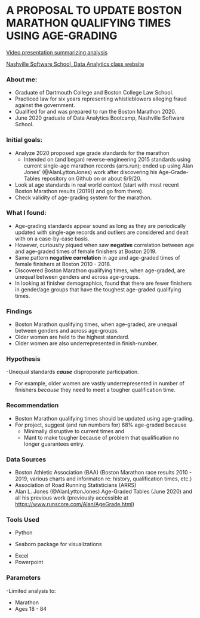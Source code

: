 # A PROPOSAL TO UPDATE BOSTON MARATHON QUALIFYING TIMES USING AGE-GRADING

[Video presentation summarizing analysis](https://www.loom.com/share/fb89c095f0794deca4e2e06a0beac236)

[Nashville Software School, Data Analytics class website](https://nss-data-analytics-cohort-2.github.io/)

### About me:
- Graduate of Dartmouth College and Boston College Law School.
- Practiced law for six years representing whistleblowers alleging fraud against the government.
- Qualified for and was prepared to run the Boston Marathon 2020.
- June 2020 graduate of Data Analytics Bootcamp, Nashville Software School.

### Initial goals:
- Analyze 2020 proposed age grade standards for the marathon 
  * Intended on (and began) reverse-engineering 2015 standards using current single-age marathon records (arrs.run); ended up using Alan Jones' (@AlanLyttonJones) work after discovering his Age-Grade-Tables repository on Github on or about 6/9/20.
- Look at age standards in real world context (start with most recent Boston Marathon results (2019)) and go from there).
- Check validity of age-grading system for the marathon.

### What I found:
- Age-grading standards appear sound as long as they are periodically updated with single-age records and outliers are considered and dealt with on a case-by-case basis. 
- However, curiousity piqued when saw **negative** correlation between age and age-graded times of female finishers at Boston 2019. 
- Same pattern **negative correlation** in age and age-graded times of female finishers at Boston 2010 - 2018.
- Discovered Boston Marathon qualifying times, when age-graded, are unequal between genders and across age-groups.
- In looking at finisher demographics, found that there are fewer finishers in gender/age groups that have the toughest age-graded qualifying times.

### Findings
- Boston Marathon qualifying times, when age-graded, are unequal between genders and across age-groups.
- Older women are held to the highest standard.
- Older women are also underrepresented in finish-number.

### Hypothesis
-Unequal standards ***cause*** disproporate participation.  
 * For example, older women are vastly underrepresented in number of finishers *because* they need to meet a tougher qualification time.  

### Recommendation
- Boston Marathon qualifying times should be updated using age-grading.
- For project, suggest (and run numbers for) 68% age-graded because
  * Minimally disruptive to current times and
  * Mant to make tougher because of problem that qualification no longer guarantees entry. 

### Data Sources
- Boston Athletic Association (BAA) (Boston Marathon race results 2010 - 2019, various charts and informaton re: history, qualification times, etc.)
- Association of Road Running Statisticians (ARRS)
- Alan L. Jones (@AlanLyttonJones) Age-Graded Tables (June 2020) and all his previous work (previously accessible at https://www.runscore.com/Alan/AgeGrade.html)

### Tools Used
- Python
 * Seaborn package for visualizations
- Excel
- Powerpoint

### Parameters
-Limited analysis to:
 * Marathon
 * Ages 18 - 84
